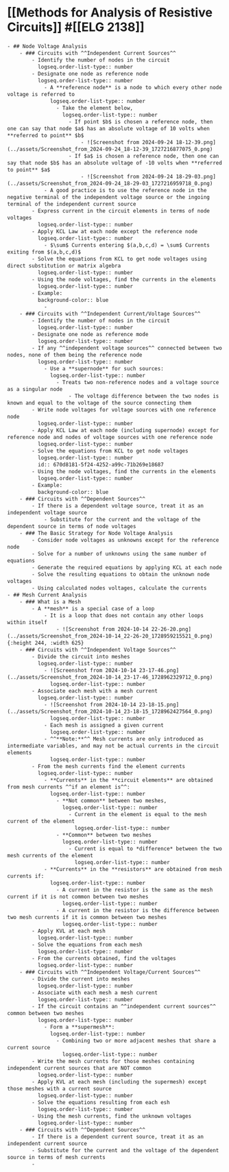 # [[Methods for Analysis of Resistive Circuits]] #[[ELG 2138]]
	- ## Node Voltage Analysis
		- ### Circuits with ^^Independent Current Sources^^
			- Identify the number of nodes in the circuit
			  logseq.order-list-type:: number
			- Designate one node as reference node
			  logseq.order-list-type:: number
				- A **reference node** is a node to which every other node voltage is referred to
				  logseq.order-list-type:: number
					- Take the element below,
					  logseq.order-list-type:: number
						- If point $b$ is chosen a reference node, then one can say that node $a$ has an absolute voltage of 10 volts when **referred to point** $b$
							- ![Screenshot from 2024-09-24 18-12-39.png](../assets/Screenshot_from_2024-09-24_18-12-39_1727216877075_0.png)
						- If $a$ is chosen a reference node, then one can say that node $b$ has an absolute voltage of -10 volts when **referred to point** $a$
							- ![Screenshot from 2024-09-24 18-29-03.png](../assets/Screenshot_from_2024-09-24_18-29-03_1727216959718_0.png)
				- A good practice is to use the reference node in the negative terminal of the independent voltage source or the ingoing terminal of the independent current source
			- Express current in the circuit elements in terms of node voltages
			  logseq.order-list-type:: number
			- Apply KCL Law at each node except the reference node
			  logseq.order-list-type:: number
				- $\sum$ Currents entering $(a,b,c,d) = \sum$ Currents exiting from $(a,b,c,d)$
			- Solve the equations from KCL to get node voltages using direct substitution or matrix algebra
			  logseq.order-list-type:: number
			- Using the node voltages, find the currents in the elements
			  logseq.order-list-type:: number
			- Example:
			  background-color:: blue
				-
		- ### Circuits with ^^Independent Current/Voltage Sources^^
			- Identify the number of nodes in the circuit
			  logseq.order-list-type:: number
			- Designate one node as reference mode
			  logseq.order-list-type:: number
			- If any ^^independent voltage sources^^ connected between two nodes, none of them being the reference node
			  logseq.order-list-type:: number
				- Use a **supernode** for such sources:
				  logseq.order-list-type:: number
					- Treats two non-reference nodes and a voltage source as a singular node
						- The voltage difference between the two nodes is known and equal to the voltage of the source connecting them
			- Write node voltages for voltage sources with one reference node
			  logseq.order-list-type:: number
			- Apply KCL Law at each node (including supernode) except for reference node and nodes of voltage sources with one reference node
			  logseq.order-list-type:: number
			- Solve the equations from KCL to get node voltages
			  logseq.order-list-type:: number
			  id:: 670d8181-5f24-4252-a99c-71b269e18687
			- Using the node voltages, find the currents in the elements
			  logseq.order-list-type:: number
			- Example:
			  background-color:: blue
		- ### Circuits with ^^Dependent Sources^^
			- If there is a dependent voltage source, treat it as an independent voltage source
				- Substitute for the current and the voltage of the dependent source in terms of node voltages
		- ### The Basic Strategy for Node Voltage Analysis
			- Consider node voltages as unknowns except for the reference node
			- Solve for a number of unknowns using the same number of equations
			- Generate the required equations by applying KCL at each node
			- Solve the resulting equations to obtain the unknown node voltages
			- Using calculated nodes voltages, calculate the currents
	- ## Mesh Current Analysis
		- ### What is a Mesh
			- A **mesh** is a special case of a loop
				- It is a loop that does not contain any other loops within itself
					- ![Screenshot from 2024-10-14 22-26-20.png](../assets/Screenshot_from_2024-10-14_22-26-20_1728959215521_0.png){:height 244, :width 625}
		- ### Circuits with ^^Independent Voltage Sources^^
			- Divide the circuit into meshes
			  logseq.order-list-type:: number
				- ![Screenshot from 2024-10-14 23-17-46.png](../assets/Screenshot_from_2024-10-14_23-17-46_1728962329712_0.png)
				  logseq.order-list-type:: number
			- Associate each mesh with a mesh current
			  logseq.order-list-type:: number
				- ![Screenshot from 2024-10-14 23-18-15.png](../assets/Screenshot_from_2024-10-14_23-18-15_1728962427564_0.png)
				  logseq.order-list-type:: number
				- Each mesh is assigned a given current
				  logseq.order-list-type:: number
				- ^^**Note:**^^ Mesh currents are only introduced as intermediate variables, and may not be actual currents in the circuit elements
				  logseq.order-list-type:: number
			- From the mesh currents find the element currents
			  logseq.order-list-type:: number
				- **Currents** in the **circuit elements** are obtained from mesh currents ^^if an element is^^:
				  logseq.order-list-type:: number
					- **Not common** between two meshes, 
					  logseq.order-list-type:: number
						- Current in the element is equal to the mesh current of the element
						  logseq.order-list-type:: number
					- **Common** between two meshes
					  logseq.order-list-type:: number
						- Current is equal to *difference* between the two mesh currents of the element
						  logseq.order-list-type:: number
				- **Currents** in the **resistors** are obtained from mesh currents if:
				  logseq.order-list-type:: number
					- A current in the resistor is the same as the mesh current if it is not common between two meshes
					  logseq.order-list-type:: number
					- A current in the resistor is the difference between two mesh currents if it is common between two meshes
					  logseq.order-list-type:: number
			- Apply KVL at each mesh
			  logseq.order-list-type:: number
			- Solve the equations from each mesh
			  logseq.order-list-type:: number
			- From the currents obtained, find the voltages
			  logseq.order-list-type:: number
		- ### Circuits with ^^Independent Voltage/Current Sources^^
			- Divide the current into meshes
			  logseq.order-list-type:: number
			- Associate with each mesh a mesh current
			  logseq.order-list-type:: number
			- If the circuit contains an ^^independent current sources^^ common between two meshes
			  logseq.order-list-type:: number
				- Form a **supermesh**:
				  logseq.order-list-type:: number
					- Combining two or more adjacent meshes that share a current source
					  logseq.order-list-type:: number
			- Write the mesh currents for those meshes containing independent current sources that are NOT common
			  logseq.order-list-type:: number
			- Apply KVL at each mesh (including the supermesh) except those meshes with a current source
			  logseq.order-list-type:: number
			- Solve the equations resulting from each esh
			  logseq.order-list-type:: number
			- Using the mesh currents, find the unknown voltages
			  logseq.order-list-type:: number
		- ### Circuits with ^^Dependent Sources^^
			- If there is a dependent current source, treat it as an independent current source
			- Substitute for the current and the voltage of the dependent source in terms of mesh currents
			-